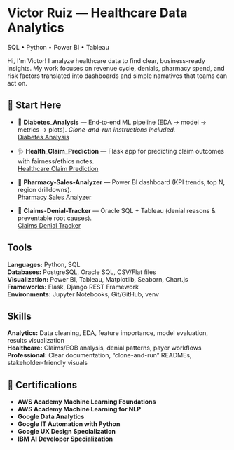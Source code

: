 # Victor Ruiz — Healthcare Data Analytics
SQL • Python  • Power BI • Tableau

Hi, I'm Victor! I analyze healthcare data to find clear, business-ready insights. My work focuses on revenue cycle, denials, pharmacy spend, and risk factors translated into dashboards and simple narratives that teams can act on.

## 🚀 Start Here
- 🧪 **Diabetes_Analysis** — End‑to‑end ML pipeline (EDA → model → metrics → plots). *Clone-and-run instructions included.*  
  [Diabetes Analysis](https://github.com/odinruiz52/Diabetes_Analysis)
  
- 🩺 **Health_Claim_Prediction** — Flask app for predicting claim outcomes with fairness/ethics notes.  
  [Healthcare Claim Prediction](https://github.com/odinruiz52/Health_Claim_Prediction)
  
- 💊 **Pharmacy-Sales-Analyzer** — Power BI dashboard (KPI trends, top N, region drilldowns).  
  [Pharmacy Sales Analyzer](https://github.com/odinruiz52/Pharmacy-Sales-Analyzer)
  
- 📑 **Claims-Denial-Tracker** — Oracle SQL + Tableau (denial reasons & preventable root causes).  
  [Claims Denial Tracker](https://github.com/odinruiz52/Claims-Denial-Tracker)

## Tools
**Languages:** Python, SQL  
**Databases:** PostgreSQL, Oracle SQL, CSV/Flat files  
**Visualization:** Power BI, Tableau, Matplotlib, Seaborn, Chart.js  
**Frameworks:** Flask, Django REST Framework  
**Environments:** Jupyter Notebooks, Git/GitHub, venv

## Skills
**Analytics:** Data cleaning, EDA, feature importance, model evaluation, results visualization  
**Healthcare:** Claims/EOB analysis, denial patterns, payer workflows  
**Professional:** Clear documentation, “clone-and-run” READMEs, stakeholder-friendly visuals

## 📜 Certifications
- **AWS Academy Machine Learning Foundations** 
- **AWS Academy Machine Learning for NLP**  
- **Google Data Analytics**
- **Google IT Automation with Python** 
- **Google UX Design Specialization**
- **IBM AI Developer Specialization**

